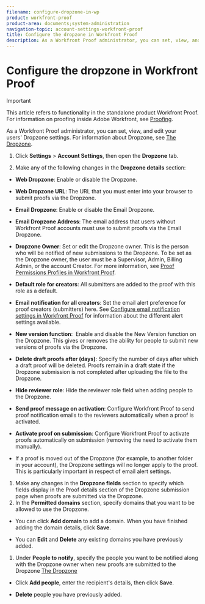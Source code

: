 ```yaml
---
filename: configure-dropzone-in-wp
product: workfront-proof
product-area: documents;system-administration
navigation-topic: account-settings-workfront-proof
title: Configure the dropzone in Workfront Proof
description: As a Workfront Proof administrator, you can set, view, and edit your users' Dropzone settings. For information about Dropzone, see The Dropzone.
---
```


# Configure the dropzone in Workfront Proof

>[!IMPORTANT]
>
>This article refers to functionality in the standalone product Workfront Proof. For information on proofing inside Adobe Workfront, see [Proofing](../../../review-and-approve-work/proofing/proofing.md).

As a Workfront Proof administrator, you can set, view, and edit your users'&nbsp;Dropzone settings. For information about Dropzone, see [The Dropzone](../../../workfront-proof/wp-work-proofsfiles/create-proofs-and-files/dropzone.md).

1. Click **Settings** > **Account Settings**, then open the **Dropzone** tab.

1. Make any of the following changes in the **Dropzone details** section:

  * **Web Dropzone**: Enable or disable the Dropzone.
  * **Web Dropzone URL**: The URL that you must enter into your browser to submit proofs via the Dropzone.
  * **Email Dropzone**:&nbsp;Enable or disable the Email Dropzone.
  * **Email Dropzone Address**: The email address that users without Workfront Proof accounts must use to submit proofs via the Email Dropzone.
  * **Dropzone Owner**: Set or edit the Dropzone owner. This is the person who will be notified of new submissions to the Dropzone. To be set as the Dropzone owner, the user must be a Supervisor, Admin, Billing Admin, or the account Creator. For more information, see [Proof Permissions Profiles in Workfront Proof](../../../workfront-proof/wp-acct-admin/account-settings/proof-perm-profiles-in-wp.md).
  
  * **Default role for creators**: All submitters are added to the proof with this role as a default.
  * **Email notification for all creators**: Set the email alert preference for proof creators (submitters) here. See [Configure email notification settings in Workfront Proof](../../../workfront-proof/wp-emailsntfctns/email-alerts/config-email-notification-settings-wp.md)&nbsp;for information about the different alert settings available.
  
  * **New version function**: &nbsp;Enable and disable the New Version function on the&nbsp;Dropzone. This gives or removes the ability for people to submit new versions of proofs via the Dropzone.
  * **Delete draft proofs after (days)**: Specify the number of days after which a draft proof will be deleted. Proofs remain in a draft state if the Dropzone submission is not completed after uploading the file to the Dropzone.
  * **Hide reviewer role**:&nbsp;Hide the reviewer role field when adding people to the Dropzone.
  * **Send proof message on activation**: Configure Workfront Proof to send proof notification emails to the reviewers automatically when a proof is activated.
  * **Activate proof on submission**: Configure Workfront Proof to activate proofs automatically on submission (removing the need to activate them manually).  
  
  * If a proof is moved out of the Dropzone (for example, to another folder in your account), the Dropzone settings will no longer apply to the proof. This is particularly important in respect of email alert settings.

1. Make any changes in the **Dropzone fields** section to specify which fields display in the Proof details section of the Dropzone submission page when proofs are submitted via the Dropzone.
1. In the **Permitted domains** section, specify domains that you want to be allowed to use the Dropzone.

  * You can click **Add domain** to&nbsp;add a domain. When you have finished adding the domain details, click **Save**.
  
  * You can&nbsp;**Edit**&nbsp;and **Delete** any existing domains you have previously added.&nbsp;

1. Under **People to notify**,&nbsp;specify the people you want to be notified along with the Dropzone owner when new proofs are submitted to the Dropzone [The Dropzone](../../../workfront-proof/wp-work-proofsfiles/create-proofs-and-files/dropzone.md)

  * Click&nbsp;**Add people**, enter the recipient's details, then click **Save**.
  
  * **Delete** people you have previously added.

